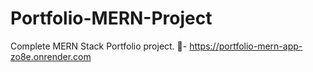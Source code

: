 # Portfolio-MERN-Project
Complete MERN Stack Portfolio project.
🔗- https://portfolio-mern-app-zo8e.onrender.com
